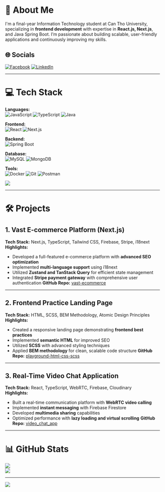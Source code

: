 # 💫 About Me

I'm a final-year Information Technology student at Can Tho University, specializing in **frontend development** with expertise in **React.js, Next.js**, and Java Spring Boot. I’m passionate about building scalable, user-friendly applications and continuously improving my skills.

## 🌐 Socials

[![Facebook](https://img.shields.io/badge/Facebook-%231877F2.svg?logo=Facebook&logoColor=white)](https://www.facebook.com/HuyTranDevDesCre)
[![LinkedIn](https://img.shields.io/badge/LinkedIn-%230077B5.svg?logo=linkedin&logoColor=white)](https://www.linkedin.com/in/huy-tran-172622343/)

---

# 💻 Tech Stack

**Languages:**  
![JavaScript](https://img.shields.io/badge/javascript-%23323330.svg?style=for-the-badge&logo=javascript&logoColor=%23F7DF1E) ![TypeScript](https://img.shields.io/badge/TypeScript-3178C6?style=for-the-badge&logo=typescript&logoColor=white) ![Java](https://img.shields.io/badge/java-%23ED8B00.svg?style=for-the-badge&logo=java&logoColor=white)

**Frontend:**  
![React](https://img.shields.io/badge/react-%2320232a.svg?style=for-the-badge&logo=react&logoColor=%2361DAFB) ![Next.js](https://img.shields.io/badge/Next.js-000000?style=for-the-badge&logo=next.js&logoColor=white) 

**Backend:**  
![Spring Boot](https://img.shields.io/badge/Spring%20Boot-F2F4F9?style=for-the-badge&logo=spring-boot)

**Database:**  
![MySQL](https://img.shields.io/badge/mysql-%2300f.svg?style=for-the-badge&logo=mysql&logoColor=white) ![MongoDB](https://img.shields.io/badge/MongoDB-%234ea94b.svg?style=for-the-badge&logo=mongodb&logoColor=white)

**Tools:**  
![Docker](https://img.shields.io/badge/docker-%230db7ed.svg?style=for-the-badge&logo=docker&logoColor=white) ![Git](https://img.shields.io/badge/git-%23F05033.svg?style=for-the-badge&logo=git&logoColor=white) ![Postman](https://img.shields.io/badge/Postman-FF6C37?style=for-the-badge&logo=postman&logoColor=white)

![](https://github-readme-stats.vercel.app/api/top-langs/?username=tsthuy&theme=radical&hide_border=false&layout=compact)  

---

# 🛠️ Projects
## 1. **Vast E-commerce Platform (Next.js)**  
**Tech Stack:** Next.js, TypeScript, Tailwind CSS, Firebase, Stripe, i18next  
**Highlights:**  
- Developed a full-featured e-commerce platform with **advanced SEO optimization**
- Implemented **multi-language support** using i18next
- Utilized **Zustand and TanStack Query** for efficient state management
- Integrated **Stripe payment gateway** with comprehensive user authentication
**GitHub Repo:** [vast-ecommerce](https://github.com/tsthuy/vast-ecommerce)  
---
## 2. **Frontend Practice Landing Page**  
**Tech Stack:** HTML, SCSS, BEM Methodology, Atomic Design Principles  
**Highlights:**  
- Created a responsive landing page demonstrating **frontend best practices**
- Implemented **semantic HTML** for improved SEO
- Utilized **SCSS** with advanced styling techniques
- Applied **BEM methodology** for clean, scalable code structure
**GitHub Repo:** [playground-html-css-scss](https://github.com/tsthuy/playground-html-css-scss)  
---
## 3. **Real-Time Video Chat Application**  
**Tech Stack:** React, TypeScript, WebRTC, Firebase, Cloudinary  
**Highlights:**  
- Built a real-time communication platform with **WebRTC video calling**
- Implemented **instant messaging** with Firebase Firestore
- Developed **multimedia sharing** capabilities
- Optimized performance with **lazy loading and virtual scrolling**
**GitHub Repo:** [video_chat_app](https://github.com/tsthuy/video_chat_app)

---

# 📊 GitHub Stats

![](https://github-readme-stats.vercel.app/api?username=tsthuy&theme=radical&hide_border=false&include_all_commits=false&count_private=false)  
![](https://github-readme-streak-stats.herokuapp.com/?user=tsthuy&theme=radical&hide_border=false)  

---

[![](https://visitcount.itsvg.in/api?id=tsthuy&icon=7&color=0)](https://visitcount.itsvg.in)
